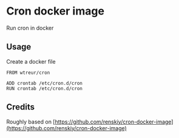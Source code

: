 Cron docker image
=================

Run cron in docker

## Usage
Create a docker file

```
FROM wtreur/cron

ADD crontab /etc/cron.d/cron
RUN crontab /etc/cron.d/cron
```

## Credits
Roughly based on [https://github.com/renskiy/cron-docker-image](https://github.com/renskiy/cron-docker-image)